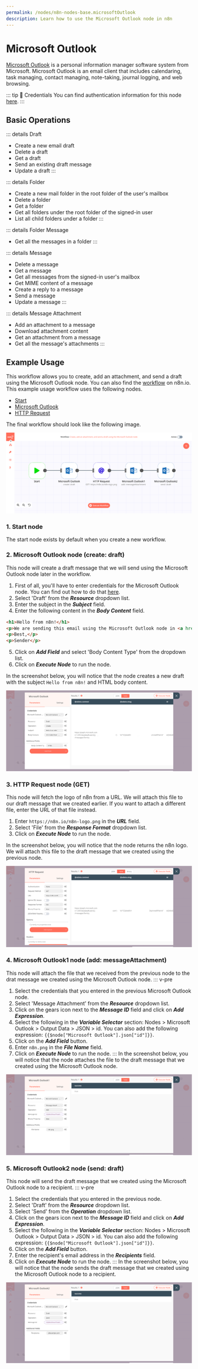 ```yaml
---
permalink: /nodes/n8n-nodes-base.microsoftOutlook
description: Learn how to use the Microsoft Outlook node in n8n
---
```


# Microsoft Outlook

[Microsoft Outlook](https://outlook.live.com/) is a personal information manager software system from Microsoft. Microsoft Outlook is an email client that includes calendaring, task managing, contact managing, note-taking, journal logging, and web browsing.

::: tip 🔑 Credentials
You can find authentication information for this node [here](../../../credentials/Microsoft/README.md).
:::

## Basic Operations

::: details Draft
- Create a new email draft
- Delete a draft
- Get a draft
- Send an existing draft message
- Update a draft
:::

::: details Folder
- Create a new mail folder in the root folder of the user's mailbox
- Delete a folder
- Get a folder
- Get all folders under the root folder of the signed-in user
- List all child folders under a folder
:::

::: details Folder Message
- Get all the messages in a folder
:::

::: details Message
- Delete a message
- Get a message
- Get all messages from the signed-in user's mailbox
- Get MIME content of a message
- Create a reply to a message
- Send a message
- Update a message
:::

::: details Message Attachment
- Add an attachment to a message
- Download attachment content
- Get an attachment from a message
- Get all the message's attachments
:::

## Example Usage

This workflow allows you to create, add an attachment, and send a draft using the Microsoft Outlook node. You can also find the [workflow](https://n8n.io/workflows/867) on n8n.io. This example usage workflow uses the following nodes.
- [Start](../../core-nodes/Start/README.md)
- [Microsoft Outlook]()
- [HTTP Request](../../core-nodes/HTTPRequest/README.md)

The final workflow should look like the following image.

![A workflow with the Microsoft Outlook node](./workflow.png)

### 1. Start node

The start node exists by default when you create a new workflow.

### 2. Microsoft Outlook node (create: draft)

This node will create a draft message that we will send using the Microsoft Outlook node later in the workflow.

1. First of all, you'll have to enter credentials for the Microsoft Outlook node. You can find out how to do that [here](../../../credentials/Microsoft/README.md).
2. Select 'Draft' from the ***Resource*** dropdown list.
3. Enter the subject in the ***Subject*** field.
4. Enter the following content in the ***Body Content*** field.
```html
<h1>Hello from n8n!</h1>
<p>We are sending this email using the Microsoft Outlook node in <a href="https://n8n.io">n8n</a></p>
<p>Best,</p>
<p>Sender</p>
```
5. Click on ***Add Field*** and select 'Body Content Type' from the dropdown list.
6. Click on ***Execute Node*** to run the node.

In the screenshot below, you will notice that the node creates a new draft with the subject `Hello from n8n!` and HTML body content.

![Using the Microsoft Outlook node to create a draft](./MicrosoftOutlook_node.png)

### 3. HTTP Request node (GET)

This node will fetch the logo of n8n from a URL. We will attach this file to our draft message that we created earlier. If you want to attach a different file, enter the URL of that file instead.

1. Enter `https://n8n.io/n8n-logo.png` in the ***URL*** field.
2. Select 'File' from the ***Response Format*** dropdown list.
3. Click on ***Execute Node*** to run the node.

In the screenshot below, you will notice that the node returns the n8n logo. We will attach this file to the draft message that we created using the previous node.

![Using the HTTP Request to get a file](./HTTPRequest_node.png)

### 4. Microsoft Outlook1 node (add: messageAttachment)

This node will attach the file that we received from the previous node to the drat message we created using the Microsoft Outlook node.
::: v-pre
1. Select the credentials that you entered in the previous Microsoft Outlook node.
2. Select 'Message Attachment' from the ***Resource*** dropdown list.
3. Click on the gears icon next to the ***Message ID*** field and click on ***Add Expression***.
4. Select the following in the ***Variable Selector*** section: Nodes > Microsoft Outlook > Output Data > JSON > id. You can also add the following expression: `{{$node["Microsoft Outlook"].json["id"]}}`.
5. Click on the ***Add Field*** button.
6. Enter `n8n.png` in the ***File Name*** field.
7. Click on ***Execute Node*** to run the node.
:::
In the screenshot below, you will notice that the node attaches the file to the draft message that we created using the Microsoft Outlook node.

![Using the Microsoft Outlook node to add an attachment to a draft message](./MicrosoftOutlook1_node.png)

### 5. Microsoft Outlook2 node (send: draft)

This node will send the draft message that we created using the Microsoft Outlook node to a recipient.
::: v-pre
1. Select the credentials that you entered in the previous node.
2. Select 'Draft' from the ***Resource*** dropdown list.
3. Select 'Send' from the ***Operation*** dropdown list.
4. Click on the gears icon next to the ***Message ID*** field and click on ***Add Expression***.
5. Select the following in the ***Variable Selector*** section: Nodes > Microsoft Outlook > Output Data > JSON > id. You can also add the following expression: `{{$node["Microsoft Outlook"].json["id"]}}`.
6. Click on the ***Add Field*** button.
7. Enter the recipient's email address in the ***Recipients*** field.
8. Click on ***Execute Node*** to run the node.
:::
In the screenshot below, you will notice that the node sends the draft message that we created using the Microsoft Outlook node to a recipient.

![Using the Microsoft Outlook node to send a draft](./MicrosoftOutlook2_node.png)

